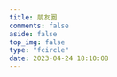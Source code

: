 ```yaml
---
title: 朋友圈
comments: false
aside: false
top_img: false
type: "fcircle"
date: 2023-04-24 18:10:08
---
```

